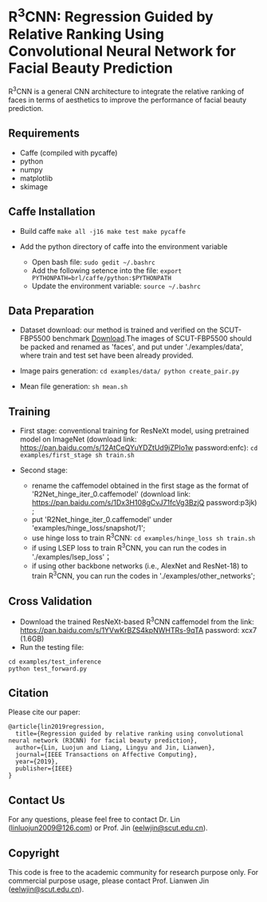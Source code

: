# R<sup>3</sup>CNN: Regression Guided by Relative Ranking Using Convolutional Neural Network for Facial Beauty Prediction

R<sup>3</sup>CNN is a general CNN architecture to integrate the relative ranking of faces in terms of aesthetics to improve the performance of facial beauty prediction.

## Requirements
* Caffe (compiled with pycaffe)
* python
* numpy
* matplotlib
* skimage

## Caffe Installation
+ Build caffe
`make all -j16
 make test
 make pycaffe`

+ Add the python directory of caffe into the environment variable
   + Open bash file:
      `sudo gedit ~/.bashrc`
   + Add the following setence into the file:
   `export PYTHONPATH=brl/caffe/python:$PYTHONPATH`
   + Update the environment variable:
   `source ~/.bashrc`
   
## Data Preparation
+ Dataset download: our method is trained and verified on the SCUT-FBP5500 benchmark [Download](     
https://github.com/HCIILAB/SCUT-FBP5500-Database-Release).The images of SCUT-FBP5500 should be packed and renamed as 'faces', and put under './examples/data', where train and test set have been already provided.

+ Image pairs generation: 
`cd examples/data/
python create_pair.py`

+ Mean file generation:
`sh mean.sh`
   
## Training
+ First stage: conventional training for ResNeXt model, using pretrained model on ImageNet (download link: https://pan.baidu.com/s/12AtCeQYuYDZtUd9jZPIo1w  password:enfc):
`cd examples/first_stage
 sh train.sh`
 
+ Second stage:
   + rename the caffemodel obtained in the first stage as the format of 'R2Net_hinge_iter_0.caffemodel' (download link: https://pan.baidu.com/s/1Dx3H108gCvJ71fcVg3BzjQ  password:p3jk) ;
   + put 'R2Net_hinge_iter_0.caffemodel' under 'examples/hinge_loss/snapshot/1';
   + use hinge loss to train  R<sup>3</sup>CNN:
   `cd examples/hinge_loss
    sh train.sh`
   + if using LSEP loss to train R<sup>3</sup>CNN, you can run the codes in './examples/lsep_loss'；
   + if using other backbone networks (i.e., AlexNet and ResNet-18) to train R<sup>3</sup>CNN, you can run the codes in './examples/other_networks';

## Cross Validation
+ Download the trained ResNeXt-based R<sup>3</sup>CNN caffemodel from the link: https://pan.baidu.com/s/1YVwKrBZS4kpNWHTRs-9qTA  password: xcx7 (1.6GB)
+ Run the testing file:
```
cd examples/test_inference
python test_forward.py 
```

## Citation
Please cite our paper:
```
@article{lin2019regression,
  title={Regression guided by relative ranking using convolutional neural network (R3CNN) for facial beauty prediction},
  author={Lin, Luojun and Liang, Lingyu and Jin, Lianwen},
  journal={IEEE Transactions on Affective Computing},
  year={2019},
  publisher={IEEE}
}
```

## Contact Us
For any questions, please feel free to contact Dr. Lin (linluojun2009@126.com) or Prof. Jin (eelwjin@scut.edu.cn).

## Copyright
This code is free to the academic community for research purpose only. For commercial purpose usage, please contact Prof. Lianwen Jin (eelwjin@scut.edu.cn).
